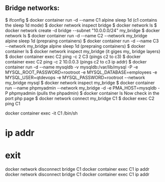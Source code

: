 Bridge networks: 
----------------

$ ifconfig
$ docker container run -d --name C1 alpine sleep 1d          (c1 contains the sleep 1d mode)
$ docker network inspect bridge
$ docker network ls
$ docker network create -d bridge --subnet "10.0.0.0/24" my_bridge
$ docker network ls
$ docker container run -d --name C2 --network my_bridge alpine sleep 1d           (prepraing containers) 
$ docker container run -d --name C3 --network my_bridge alpine sleep 1d           (prepraing containers)
$ docker container ls
$ docker network inspect my_bridge                         (it giges my_ bridge layers)
$ docker container exec C2 ping -c 2 C3                    (pings c2 to c3)
$ docker container exec C2 ping -c 2 10.0.0.3             (pings c2 to c3 ip addr)
$ docker container run -d --name mysqldb -v mysqldb:/var/lib/mysql -P -e MYSQL_ROOT_PASSWORD=rootroot -e MYSQL_DATABASE=employees -e MYSQL_USER=qtdevops -e MYSQL_PASSWORD=rootroot --network my_bridge mysql
$ docker network inspect my_bridge
$ docker container run --name phpmyadmin --network my_bridge -d -e PMA_HOST=mysqldb -P phpmyadmin             (pulls the phpadmin)
$ docker container ls
   Now check in the port php page 
$ docker network connect my_bridge C1 
$ docker exec C2 ping C1

docker container exec -it C1 /bin/sh
# ip addr

# exit 
docker network disconnect bridge C1
docker container exec C1 ip addr
docker network disconnect bridge C1
docker container exec C1 ip addr
